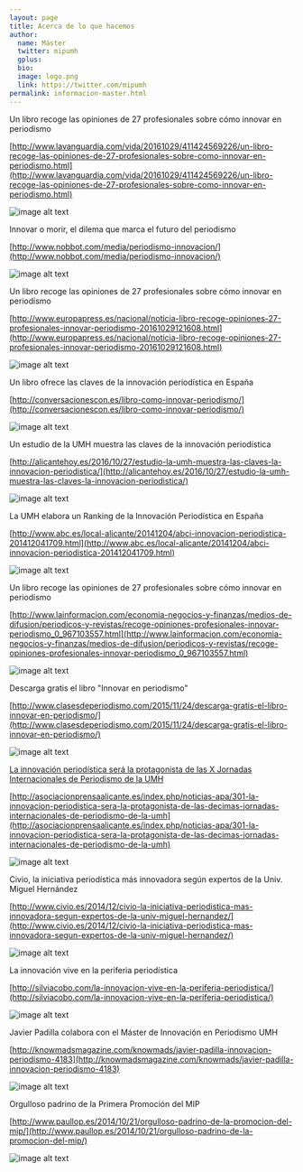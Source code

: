 ```yaml
---
layout: page
title: Acerca de lo que hacemos
author:
  name: Máster
  twitter: mipumh
  gplus:  
  bio: 
  image: logo.png
  link: https://twitter.com/mipumh
permalink: informacion-master.html
---
```

Un libro recoge las opiniones de 27 profesionales sobre cómo innovar en periodismo

[http://www.lavanguardia.com/vida/20161029/411424569226/un-libro-recoge-las-opiniones-de-27-profesionales-sobre-como-innovar-en-periodismo.html](http://www.lavanguardia.com/vida/20161029/411424569226/un-libro-recoge-las-opiniones-de-27-profesionales-sobre-como-innovar-en-periodismo.html)

![image alt text](https://dl.dropboxusercontent.com/u/3578704/shots/image_0.jpg)

Innovar o morir, el dilema que marca el futuro del periodismo

[http://www.nobbot.com/media/periodismo-innovacion/](http://www.nobbot.com/media/periodismo-innovacion/)

![image alt text](https://dl.dropboxusercontent.com/u/3578704/shots/image_1.png)

Un libro recoge las opiniones de 27 profesionales sobre cómo innovar en periodismo

[http://www.europapress.es/nacional/noticia-libro-recoge-opiniones-27-profesionales-innovar-periodismo-20161029121608.html](http://www.europapress.es/nacional/noticia-libro-recoge-opiniones-27-profesionales-innovar-periodismo-20161029121608.html)

![image alt text](https://dl.dropboxusercontent.com/u/3578704/shots/image_2.jpg)

Un libro ofrece las claves de la innovación periodística en España

[http://conversacionescon.es/libro-como-innovar-periodismo/](http://conversacionescon.es/libro-como-innovar-periodismo/)

![image alt text](https://dl.dropboxusercontent.com/u/3578704/shots/image_3.png)

Un estudio de la UMH muestra las claves de la innovación periodística

[http://alicantehoy.es/2016/10/27/estudio-la-umh-muestra-las-claves-la-innovacion-periodistica/](http://alicantehoy.es/2016/10/27/estudio-la-umh-muestra-las-claves-la-innovacion-periodistica/)

![image alt text](https://dl.dropboxusercontent.com/u/3578704/shots/image_4.jpg)

La UMH elabora un Ranking de la Innovación Periodística en España

[http://www.abc.es/local-alicante/20141204/abci-innovacion-periodistica-201412041709.html](http://www.abc.es/local-alicante/20141204/abci-innovacion-periodistica-201412041709.html)

![image alt text](https://dl.dropboxusercontent.com/u/3578704/shots/image_5.jpg)

Un libro recoge las opiniones de 27 profesionales sobre cómo innovar en periodismo

[http://www.lainformacion.com/economia-negocios-y-finanzas/medios-de-difusion/periodicos-y-revistas/recoge-opiniones-profesionales-innovar-periodismo_0_967103557.html](http://www.lainformacion.com/economia-negocios-y-finanzas/medios-de-difusion/periodicos-y-revistas/recoge-opiniones-profesionales-innovar-periodismo_0_967103557.html)

![image alt text](https://dl.dropboxusercontent.com/u/3578704/shots/image_6.jpg)

Descarga gratis el libro "Innovar en periodismo"

[http://www.clasesdeperiodismo.com/2015/11/24/descarga-gratis-el-libro-innovar-en-periodismo/](http://www.clasesdeperiodismo.com/2015/11/24/descarga-gratis-el-libro-innovar-en-periodismo/)

![image alt text](https://dl.dropboxusercontent.com/u/3578704/shots/image_7.jpg)

[La innovación periodística será la protagonista de las X Jornadas Internacionales de Periodismo de la UMH](http://asociacionprensaalicante.es/index.php/noticias-apa/301-la-innovacion-periodistica-sera-la-protagonista-de-las-decimas-jornadas-internacionales-de-periodismo-de-la-umh)

[http://asociacionprensaalicante.es/index.php/noticias-apa/301-la-innovacion-periodistica-sera-la-protagonista-de-las-decimas-jornadas-internacionales-de-periodismo-de-la-umh](http://asociacionprensaalicante.es/index.php/noticias-apa/301-la-innovacion-periodistica-sera-la-protagonista-de-las-decimas-jornadas-internacionales-de-periodismo-de-la-umh)

![image alt text](https://dl.dropboxusercontent.com/u/3578704/shots/image_8.png)

Civio, la iniciativa periodística más innovadora según expertos de la Univ. Miguel Hernández

[http://www.civio.es/2014/12/civio-la-iniciativa-periodistica-mas-innovadora-segun-expertos-de-la-univ-miguel-hernandez/](http://www.civio.es/2014/12/civio-la-iniciativa-periodistica-mas-innovadora-segun-expertos-de-la-univ-miguel-hernandez/)

![image alt text](https://dl.dropboxusercontent.com/u/3578704/shots/image_9.jpg)

La innovación vive en la periferia periodística

[http://silviacobo.com/la-innovacion-vive-en-la-periferia-periodistica/](http://silviacobo.com/la-innovacion-vive-en-la-periferia-periodistica/)

![image alt text](https://dl.dropboxusercontent.com/u/3578704/shots/image_10.jpg)

Javier Padilla colabora con el Máster de Innovación en Periodismo UMH

[http://knowmadsmagazine.com/knowmads/javier-padilla-innovacion-periodismo-4183](http://knowmadsmagazine.com/knowmads/javier-padilla-innovacion-periodismo-4183)

![image alt text](https://dl.dropboxusercontent.com/u/3578704/shots/image_11.png)

Orgulloso padrino de la Primera Promoción del MIP

[http://www.paullop.es/2014/10/21/orgulloso-padrino-de-la-promocion-del-mip/](http://www.paullop.es/2014/10/21/orgulloso-padrino-de-la-promocion-del-mip/)

![image alt text](https://dl.dropboxusercontent.com/u/3578704/shots/image_12.jpg)

